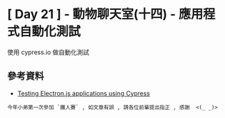 # [ Day 21 ] - 動物聊天室(十四) - 應用程式自動化測試

使用 cypress.io 做自動化測試 

## 參考資料

- [Testing Electron.js applications using Cypress](https://www.cypress.io/blog/2019/09/26/testing-electron-js-applications-using-cypress-alpha-release/)

```
今年小弟第一次參加 `鐵人賽` , 如文章有誤 , 請各位前輩提出指正 , 感謝  <(_ _)>
```
